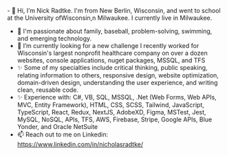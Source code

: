 - 👋 Hi, I’m Nick Radtke. I'm from New Berlin, Wisconsin, and went to school at the University ofWisconsin,n Milwaukee. I currently live in Milwaukee.
- 💞️ I'm passionate about family, baseball, problem-solving, swimming, and emerging technology.
- 🌱 I’m currently looking for a new challenge I recently worked for Wisconsin's largest nonprofit healthcare company on over a dozen websites, console applications, nuget packages, MSSQL, and TFS 
- ✨ Some of my specialties include critical thinking, public speaking, relating information to others, responsive design, website optimization, domain-driven design, understanding the user experience, and writing clean, reusable code.
- ✨ Experience with: C#, VB, SQL, MSSQL, .Net (Web Forms, Web APIs, MVC, Entity Framework), HTML, CSS, SCSS, Tailwind, JavaScript, TypeScript, React, Redux, NextJS, AdobeXD, Figma, MSTest, Jest, MySQL, NoSQL, APIs, TFS, AWS, Firebase, Stripe, Google APIs, Blue Yonder, and Oracle NetSuite
- 📫 Reach out to me on Linkedin: https://www.linkedin.com/in/nicholasradtke/

<!---
NCRadtke00/NCRadtke00 is a ✨ special ✨ repository because its `README.md` (this file) appears on your GitHub profile.
You can click the Preview link to take a look at your changes.
--->
